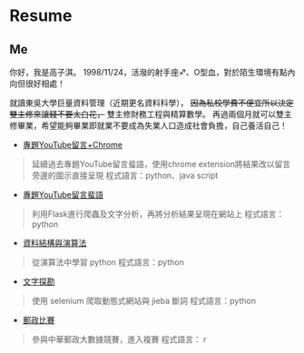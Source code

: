# Resume

## Me
你好，我是高子淇。
1998/11/24，活潑的射手座♐️、O型血，對於陌生環境有點內向但很好相處！

就讀東吳大學巨量資料管理（近期更名資料科學），
~~因為私校學費不便宜所以決定雙主修來讓錢不要太白花，~~
雙主修財務工程與精算數學。
再過兩個月就可以雙主修畢業，希望能夠畢業即就業不要成為失業人口造成社會負擔，自己養活自己！



- [專題YouTube留言+Chrome](https://github.com/tzuchyi/chrome-extension)
>延續過去專題YouTube留言蜚語，使用chrome extension將結果改以留言旁邊的圖示直接呈現 程式語言：python、java script


- [專題YouTube留言蜚語](https://github.com/tzuchyi/youtubeai)
>利用Flask進行爬蟲及文字分析，再將分析結果呈現在網站上 程式語言：python


- [資料結構與演算法](https://github.com/tzuchyi/class_exercise)
>從演算法中學習 python 程式語言：python


- [文字探勘](https://github.com/tzuchyi/scu_class_NLP)
>使用 selenium 爬取動態式網站與 jieba 斷詞 程式語言：python


- [郵政比賽](https://github.com/tzuchyi/post_competition)
>參與中華郵政大數據競賽，進入複賽  程式語言： r

